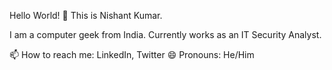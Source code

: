 Hello World! 👋
This is Nishant Kumar.

I am a computer geek from India. Currently works as an IT Security Analyst.

📫 How to reach me: LinkedIn, Twitter
😄 Pronouns: He/Him
